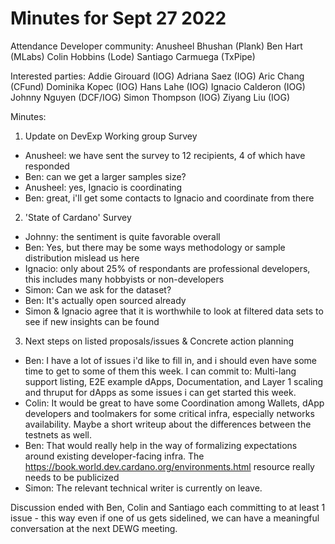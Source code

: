 # Minutes for Sept 27 2022

Attendance
Developer community:
Anusheel Bhushan (Plank)
Ben Hart (MLabs)
Colin Hobbins (Lode)
Santiago Carmuega (TxPipe)

Interested parties:
Addie Girouard (IOG)
Adriana Saez (IOG)
Aric Chang (CFund)
Dominika Kopec (IOG)
Hans Lahe (IOG)
Ignacio Calderon (IOG)
Johnny Nguyen (DCF/IOG)
Simon Thompson (IOG)
Ziyang Liu (IOG)

Minutes:

1. Update on DevExp Working group Survey
- Anusheel: we have sent the survey to 12 recipients, 4 of which have responded
- Ben: can we get a larger samples size? 
- Anusheel: yes, Ignacio is coordinating
- Ben: great, i'll get some contacts to Ignacio and coordinate from there

2. 'State of Cardano' Survey
- Johnny: the sentiment is quite favorable overall
- Ben: Yes, but there may be some ways methodology or sample distribution mislead us here
- Ignacio: only about 25% of respondants are professional developers, this includes many hobbyists or non-developers
- Simon: Can we ask for the dataset?
- Ben: It's actually open sourced already
- Simon & Ignacio agree that it is worthwhile to look at filtered data sets to see if new insights can be found

3. Next steps on listed proposals/issues & Concrete action planning
- Ben: I have a lot of issues i'd like to fill in, and i should even have some time to get to some of them this week. I can commit to: Multi-lang support listing, E2E example dApps, Documentation, and Layer 1 scaling and thruput for dApps as some issues i can get started this week.
- Colin: It would be great to have some Coordination among Wallets, dApp developers and toolmakers for some critical infra, especially networks availability. Maybe a short writeup about the differences between the testnets as well.
- Ben: That would really help in the way of formalizing expectations around existing developer-facing infra. The https://book.world.dev.cardano.org/environments.html resource really needs to be publicized
- Simon: The relevant technical writer is currently on leave.

Discussion ended with Ben, Colin and Santiago each committing to at least 1 issue - this way even if one of us gets sidelined, we can have a meaningful conversation at the next DEWG meeting.



